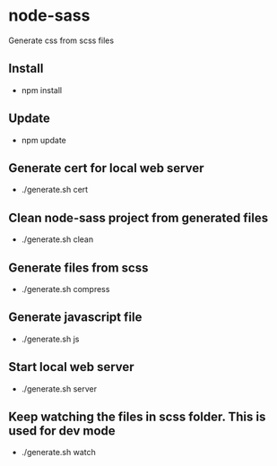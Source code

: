# node-sass

Generate css from scss files

## Install
- npm install
## Update
- npm update
## Generate cert for local web server
- ./generate.sh cert
## Clean node-sass project from generated files
- ./generate.sh clean
## Generate files from scss
- ./generate.sh compress
## Generate javascript file
- ./generate.sh js
## Start local web server
- ./generate.sh server
## Keep watching the files in scss folder. This is used for dev mode
- ./generate.sh watch
